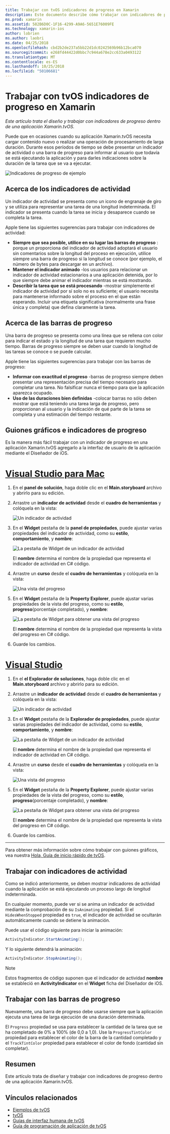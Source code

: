 ```yaml
---
title: Trabajar con tvOS indicadores de progreso en Xamarin
description: Este documento describe cómo trabajar con indicadores de progreso en una aplicación de tvOS con Xamarin. Describe las barras de progreso y los indicadores de actividad.
ms.prod: xamarin
ms.assetid: 582B6D0C-1F16-4299-A9A6-5651E76009FE
ms.technology: xamarin-ios
author: lobrien
ms.author: laobri
ms.date: 04/25/2018
ms.openlocfilehash: cbd2b2de237a5bb22d1dc0242569b96b12bca070
ms.sourcegitcommit: e268fd44422d0bbc7c944a678e2cc633a0493122
ms.translationtype: MT
ms.contentlocale: es-ES
ms.lasthandoff: 10/25/2018
ms.locfileid: "50106681"
---
```

# <a name="working-with-tvos-progress-indicators-in-xamarin"></a>Trabajar con tvOS indicadores de progreso en Xamarin

_Este artículo trata el diseño y trabajar con indicadores de progreso dentro de una aplicación Xamarin.tvOS._

Puede que en ocasiones cuando su aplicación Xamarin.tvOS necesita cargar contenido nuevo o realizar una operación de procesamiento de larga duración. Durante esos períodos de tiempo se debe presentar un indicador de actividad o una barra de progreso para informar al usuario que todavía se está ejecutando la aplicación y para darles indicaciones sobre la duración de la tarea que se va a ejecutar.

![Indicadores de progreso de ejemplo](progress-indicators-images/intro01.png "indicadores de progreso de ejemplo")

## <a name="about-activity-indicators"></a>Acerca de los indicadores de actividad

Un indicador de actividad se presenta como un icono de engranaje de giro y se utiliza para representar una tarea de una longitud indeterminada. El indicador se presenta cuando la tarea se inicia y desaparece cuando se completa la tarea.

Apple tiene las siguientes sugerencias para trabajar con indicadores de actividad:

- **Siempre que sea posible, utilice en su lugar las barras de progreso** : porque un proporciona del indicador de actividad adoptará el usuario sin comentarios sobre la longitud del proceso en ejecución, utilice siempre una barra de progreso si la longitud se conoce (por ejemplo, el número de bytes para descargar en un archivo).
- **Mantener el indicador animado** -los usuarios para relacionar un indicador de actividad estacionarios a una aplicación detenida, por lo que siempre debe animar el indicador mientras se está mostrando.
- **Describir la tarea que se está procesando** -mostrar simplemente el indicador de actividad por sí solo no es suficiente; el usuario necesita para mantenerse informado sobre el proceso en el que están esperando. Incluir una etiqueta significativa (normalmente una frase única y completa) que defina claramente la tarea.

## <a name="about-progress-bars"></a>Acerca de las barras de progreso

Una barra de progreso se presenta como una línea que se rellena con color para indicar el estado y la longitud de una tarea que requieren mucho tiempo. Barras de progreso siempre se deben usar cuando la longitud de las tareas se conoce o se puede calcular.

Apple tiene las siguientes sugerencias para trabajar con las barras de progreso:

- **Informar con exactitud el progreso** -barras de progreso siempre deben presentar una representación precisa del tiempo necesario para completar una tarea. No falsificar nunca el tiempo para que la aplicación aparezca ocupado.
- **Uso de las duraciones bien definidas** -colocar barras no sólo deben mostrar que está teniendo una tarea larga de progreso, pero proporcionan al usuario y la indicación de qué parte de la tarea se completa y una estimación del tiempo restante.

## <a name="progress-indicators-and-storyboards"></a>Guiones gráficos e indicadores de progreso

Es la manera más fácil trabajar con un indicador de progreso en una aplicación Xamarin.tvOS agregarlo a la interfaz de usuario de la aplicación mediante el Diseñador de iOS.

# <a name="visual-studio-for-mactabmacos"></a>[Visual Studio para Mac](#tab/macos)
    
1. En el **panel de solución**, haga doble clic en el **Main.storyboard** archivo y abrirlo para su edición.

2. Arrastre un **indicador de actividad** desde el **cuadro de herramientas** y colóquela en la vista: 

    ![Un indicador de actividad](progress-indicators-images/activity01.png "un indicador de actividad")

3. En el **Widget** pestaña de la **panel de propiedades**, puede ajustar varias propiedades del indicador de actividad, como su **estilo**, **comportamiento**, y **nombre**: 

    ![La pestaña de Widget de un indicador de actividad](progress-indicators-images/activity02.png "pestaña el Widget de un indicador de actividad")
    
    El **nombre** determina el nombre de la propiedad que representa el indicador de actividad en C# código.

4. Arrastre un **curso** desde el **cuadro de herramientas** y colóquela en la vista: 

    ![Una vista del progreso](progress-indicators-images/activity03.png "una vista del progreso")

5. En el **Widget** pestaña de la **Property Explorer**, puede ajustar varias propiedades de la vista del progreso, como su **estilo**, **progreso**(porcentaje completado), y **nombre**: 

    ![La pestaña de Widget para obtener una vista del progreso](progress-indicators-images/activity04.png "pestaña el Widget para obtener una vista del progreso")
    
    El **nombre** determina el nombre de la propiedad que representa la vista del progreso en C# código.

6. Guarde los cambios.

# <a name="visual-studiotabwindows"></a>[Visual Studio](#tab/windows)
    
1. En el **el Explorador de soluciones**, haga doble clic en el **Main.storyboard** archivo y abrirlo para su edición.

2. Arrastre un **indicador de actividad** desde el **cuadro de herramientas** y colóquela en la vista: 

    ![Un indicador de actividad](progress-indicators-images/activity01-vs.png
    "un indicador de actividad")

3. En el **Widget** pestaña de la **Explorador de propiedades**, puede ajustar varias propiedades del indicador de actividad, como su **estilo**, **comportamiento**, y **nombre**: 

    ![La pestaña de Widget de un indicador de actividad](progress-indicators-images/activity02-vs.png "pestaña el Widget de un indicador de actividad")

    El **nombre** determina el nombre de la propiedad que representa el indicador de actividad en C# código.

4. Arrastre un **curso** desde el **cuadro de herramientas** y colóquela en la vista: 

   ![Una vista del progreso](progress-indicators-images/activity03-vs.png "una vista del progreso")

5. En el **Widget** pestaña de la **Property Explorer**, puede ajustar varias propiedades de la vista del progreso, como su **estilo**, **progreso**(porcentaje completado), y **nombre**: 

    ![La pestaña de Widget para obtener una vista del progreso](progress-indicators-images/activity04-vs.png "pestaña el Widget para obtener una vista del progreso")
    
    El **nombre** determina el nombre de la propiedad que representa la vista del progreso en C# código.

6. Guarde los cambios.

-----

Para obtener más información sobre cómo trabajar con guiones gráficos, vea nuestra [Hola, Guía de inicio rápido de tvOS](~/ios/tvos/get-started/hello-tvos.md). 

## <a name="working-with-activity-indicators"></a>Trabajar con indicadores de actividad

Como se indicó anteriormente, se deben mostrar indicadores de actividad cuando la aplicación se está ejecutando un proceso largo de longitud indeterminada.

En cualquier momento, puede ver si se anima un indicador de actividad mediante la comprobación de su `IsAnimating` propiedad. Si el `HidesWhenStopped` propiedad es `true`, el indicador de actividad se ocultarán automáticamente cuando se detiene la animación.

Puede usar el código siguiente para iniciar la animación: 

```csharp
ActivityIndicator.StartAnimating();
```

Y lo siguiente detendrá la animación:

```csharp
ActivityIndicator.StopAnimating();
```

> [!NOTE]
> Estos fragmentos de código suponen que el indicador de actividad **nombre** se estableció en **ActivityIndicator** en el **Widget** ficha del Diseñador de iOS.

## <a name="working-with-progress-bars"></a>Trabajar con las barras de progreso

Nuevamente, una barra de progreso debe usarse siempre que la aplicación ejecuta una tarea de larga ejecución de una duración determinada. 

El `Progress` propiedad se usa para establecer la cantidad de la tarea que se ha completado de 0% a 100% (de 0,0 a 1,0). Use la `ProgressTintColor` propiedad para establecer el color de la barra de la cantidad completado y el `TrackTintColor` propiedad para establecer el color de fondo (cantidad sin completar).

## <a name="summary"></a>Resumen

Este artículo trata de diseñar y trabajar con indicadores de progreso dentro de una aplicación Xamarin.tvOS.

## <a name="related-links"></a>Vínculos relacionados

- [Ejemplos de tvOS](https://developer.xamarin.com/samples/tvos/all/)
- [tvOS](https://developer.apple.com/tvos/)
- [Guías de interfaz humana de tvOS](https://developer.apple.com/tvos/human-interface-guidelines/)
- [Guía de programación de aplicación de tvOS](https://developer.apple.com/library/prerelease/tvos/documentation/General/Conceptual/AppleTV_PG/)
